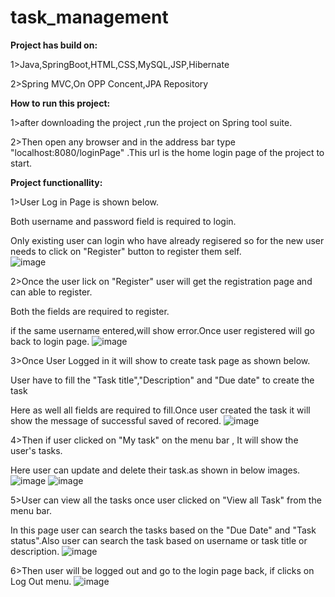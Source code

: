 # task_management

**Project has build on:**

1>Java,SpringBoot,HTML,CSS,MySQL,JSP,Hibernate

2>Spring MVC,On OPP Concent,JPA Repository


**How to run this project:**

1>after downloading the project ,run the project on Spring tool suite.

2>Then open any browser and in the address bar type "localhost:8080/loginPage" .This url is the home login page of the project to start.


**Project functionallity:**

1>User Log in Page is shown below.

Both username and password field is required to login.

Only existing user can login who have already regisered so for the new user needs to click on "Register" button to register them self.  
![image](https://github.com/RabindraKH/task_management/assets/128822827/08613b5b-89ee-4212-a6d8-c97f90d5fa34)

2>Once the user lick on "Register" user will get the registration page and can able to register.

Both the fields are required to register.

if the same username entered,will show error.Once user registered will go back to login page.
![image](https://github.com/RabindraKH/task_management/assets/128822827/09062b43-f229-4d06-a4d7-6f80bf46a1e3)


3>Once User Logged in it will show to create task page as shown below.

User have to fill the "Task title","Description" and "Due date" to create the task

Here as well all fields are required to fill.Once user created the task it will show the message of successful saved of recored.
![image](https://github.com/RabindraKH/task_management/assets/128822827/3fbf95ef-1f24-41d1-8c26-828ac63a226c)


4>Then if user clicked on "My task" on the menu bar , It will show the user's tasks.

Here user can update and delete their task.as shown in below images.
![image](https://github.com/RabindraKH/task_management/assets/128822827/1cadb002-b5f3-470e-8ea5-828a2bf02d7b)
![image](https://github.com/RabindraKH/task_management/assets/128822827/3e0c1e59-a5eb-4f9a-96d0-8cb5c55eec18)


5>User can view all the tasks once user clicked on "View all Task" from the menu bar.

In this page user can search the tasks based on the "Due Date" and "Task status".Also user can search the task based on username or task title or description.
![image](https://github.com/RabindraKH/task_management/assets/128822827/2ecbdeb4-7243-4cde-91ba-8ecd307ba701)

6>Then user will be logged out and go to the login page back, if clicks on Log Out menu.
![image](https://github.com/RabindraKH/task_management/assets/128822827/02b9de74-1a8b-4b23-bfb4-24df0a266088)

